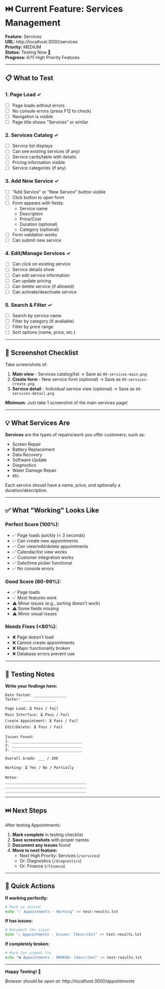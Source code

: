 # ⏭️ Current Feature: Services Management

**Feature:** Services  
**URL:** http://localhost:3000/services  
**Priority:** MEDIUM  
**Status:** Testing Now 🧪  
**Progress:** 6/11 High Priority Features

---

## 📋 What to Test

### 1. Page Load ✓
- [ ] Page loads without errors
- [ ] No console errors (press F12 to check)
- [ ] Navigation is visible
- [ ] Page title shows "Services" or similar

### 2. Services Catalog ✓
- [ ] Service list displays
- [ ] Can see existing services (if any)
- [ ] Service cards/table with details
- [ ] Pricing information visible
- [ ] Service categories (if any)

### 3. Add New Service ✓
- [ ] "Add Service" or "New Service" button visible
- [ ] Click button to open form
- [ ] Form appears with fields:
  - Service name
  - Description
  - Price/Cost
  - Duration (optional)
  - Category (optional)
- [ ] Form validation works
- [ ] Can submit new service

### 4. Edit/Manage Services ✓
- [ ] Can click on existing service
- [ ] Service details show
- [ ] Can edit service information
- [ ] Can update pricing
- [ ] Can delete service (if allowed)
- [ ] Can activate/deactivate service

### 5. Search & Filter ✓
- [ ] Search by service name
- [ ] Filter by category (if available)
- [ ] Filter by price range
- [ ] Sort options (name, price, etc.)

---

## 📸 Screenshot Checklist

Take screenshots of:
1. **Main view** - Services catalog/list → Save as `09-services-main.png`
2. **Create form** - New service form (optional) → Save as `09-services-create.png`
3. **Service detail** - Individual service view (optional) → Save as `09-services-detail.png`

**Minimum:** Just take 1 screenshot of the main services page!

---

## 💡 What Services Are

**Services** are the types of repairs/work you offer customers, such as:
- Screen Repair
- Battery Replacement
- Data Recovery
- Software Update
- Diagnostics
- Water Damage Repair
- etc.

Each service should have a name, price, and optionally a duration/description.

---

## ✅ What "Working" Looks Like

### Perfect Score (100%):
- ✅ Page loads quickly (< 3 seconds)
- ✅ Can create new appointments
- ✅ Can view/edit/delete appointments
- ✅ Calendar/list view works
- ✅ Customer integration works
- ✅ Date/time picker functional
- ✅ No console errors

### Good Score (80-99%):
- ✅ Page loads
- ✅ Most features work
- ⚠️ Minor issues (e.g., sorting doesn't work)
- ⚠️ Some fields missing
- ⚠️ Minor visual issues

### Needs Fixes (<80%):
- ❌ Page doesn't load
- ❌ Cannot create appointments
- ❌ Major functionality broken
- ❌ Database errors prevent use

---

## 📝 Testing Notes

**Write your findings here:**

```
Date Tested: _______________
Tester: _______________

Page Load: ⏳ Pass / Fail
Main Interface: ⏳ Pass / Fail
Create Appointment: ⏳ Pass / Fail
Edit/Delete: ⏳ Pass / Fail

Issues Found:
1. ________________________________
2. ________________________________
3. ________________________________

Overall Grade: ___ / 100

Working: ⏳ Yes / No / Partially

Notes:
_____________________________________
_____________________________________
_____________________________________
```

---

## ⏭️ Next Steps

After testing Appointments:

1. **Mark complete** in testing checklist
2. **Save screenshots** with proper names
3. **Document any issues** found
4. **Move to next feature:**
   - Next High Priority: Services (`/services`)
   - Or: Diagnostics (`/diagnostics`)
   - Or: Finance (`/finance`)

---

## 🔄 Quick Actions

**If working perfectly:**
```bash
# Mark as tested
echo "✅ Appointments - Working" >> test-results.txt
```

**If has issues:**
```bash
# Document the issue
echo "⚠️ Appointments - Issues: [describe]" >> test-results.txt
```

**If completely broken:**
```bash
# Mark for urgent fix
echo "❌ Appointments - BROKEN: [describe]" >> test-results.txt
```

---

**Happy Testing!** 🧪

*Browser should be open at: http://localhost:3000/appointments*

